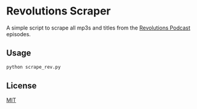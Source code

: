# Revolutions Scraper

A simple script to scrape all mp3s and titles from the [Revolutions Podcast](https://www.revolutionspodcast.com/) episodes.

## Usage

```bash
python scrape_rev.py
```

## License
[MIT](LICENSE)